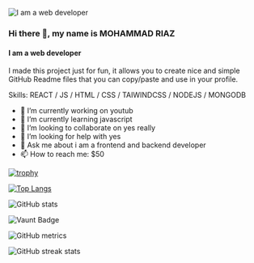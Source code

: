 ![I am a web developer](https://i.ibb.co/0XGP383/Untitled-design.png)

### Hi there 👋, my name is MOHAMMAD RIAZ
#### I am a web developer

I made this project just for fun, it allows you to create nice and simple GitHub Readme files that you can copy/paste and use in your profile.

Skills:  REACT / JS / HTML / CSS / TAIWINDCSS /  NODEJS / MONGODB

- 🔭 I’m currently working on youtub 
- 🌱 I’m currently learning javascript 
- 👯 I’m looking to collaborate on yes really 
- 🤔 I’m looking for help with yes 
- 💬 Ask me about i am a frontend and backend developer 
- 📫 How to reach me: $50 




[![trophy](https://github-profile-trophy.vercel.app/?username=mdriaz60000)](https://github.com/ryo-ma/github-profile-trophy)

[![Top Langs](https://github-readme-stats.vercel.app/api/top-langs/?username=mdriaz60000)](https://github.com/anuraghazra/github-readme-stats)

![GitHub stats](https://github-readme-stats.vercel.app/api?username=mdriaz60000&show_icons=true&count_private=true)  

![Vaunt Badge](https://api.vaunt.dev/v1/github/entities/mdriaz60000/contributions?format=svg&private=true)  

![GitHub metrics](https://metrics.lecoq.io/mdriaz60000)  

![GitHub streak stats](https://streak-stats.demolab.com/?user=mdriaz60000)  

